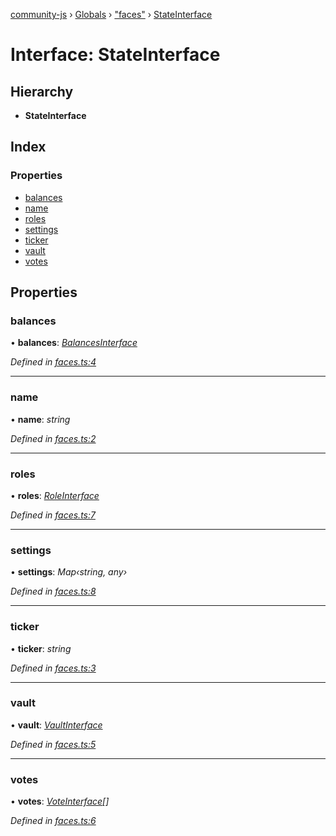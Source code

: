 [community-js](../README.md) › [Globals](../globals.md) › ["faces"](../modules/_faces_.md) › [StateInterface](_faces_.stateinterface.md)

# Interface: StateInterface

## Hierarchy

* **StateInterface**

## Index

### Properties

* [balances](_faces_.stateinterface.md#balances)
* [name](_faces_.stateinterface.md#name)
* [roles](_faces_.stateinterface.md#roles)
* [settings](_faces_.stateinterface.md#settings)
* [ticker](_faces_.stateinterface.md#ticker)
* [vault](_faces_.stateinterface.md#vault)
* [votes](_faces_.stateinterface.md#votes)

## Properties

###  balances

• **balances**: *[BalancesInterface](_faces_.balancesinterface.md)*

*Defined in [faces.ts:4](https://github.com/CommunityXYZ/community-js/blob/4577aac/src/faces.ts#L4)*

___

###  name

• **name**: *string*

*Defined in [faces.ts:2](https://github.com/CommunityXYZ/community-js/blob/4577aac/src/faces.ts#L2)*

___

###  roles

• **roles**: *[RoleInterface](_faces_.roleinterface.md)*

*Defined in [faces.ts:7](https://github.com/CommunityXYZ/community-js/blob/4577aac/src/faces.ts#L7)*

___

###  settings

• **settings**: *Map‹string, any›*

*Defined in [faces.ts:8](https://github.com/CommunityXYZ/community-js/blob/4577aac/src/faces.ts#L8)*

___

###  ticker

• **ticker**: *string*

*Defined in [faces.ts:3](https://github.com/CommunityXYZ/community-js/blob/4577aac/src/faces.ts#L3)*

___

###  vault

• **vault**: *[VaultInterface](_faces_.vaultinterface.md)*

*Defined in [faces.ts:5](https://github.com/CommunityXYZ/community-js/blob/4577aac/src/faces.ts#L5)*

___

###  votes

• **votes**: *[VoteInterface](_faces_.voteinterface.md)[]*

*Defined in [faces.ts:6](https://github.com/CommunityXYZ/community-js/blob/4577aac/src/faces.ts#L6)*
